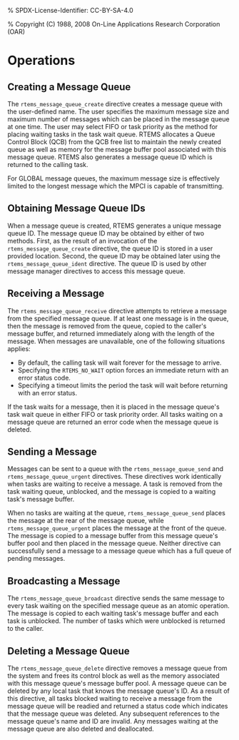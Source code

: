 % SPDX-License-Identifier: CC-BY-SA-4.0

% Copyright (C) 1988, 2008 On-Line Applications Research Corporation (OAR)

# Operations

## Creating a Message Queue

The `rtems_message_queue_create` directive creates a message queue with the
user-defined name. The user specifies the maximum message size and maximum
number of messages which can be placed in the message queue at one time. The
user may select FIFO or task priority as the method for placing waiting tasks
in the task wait queue. RTEMS allocates a Queue Control Block (QCB) from the
QCB free list to maintain the newly created queue as well as memory for the
message buffer pool associated with this message queue. RTEMS also generates a
message queue ID which is returned to the calling task.

For GLOBAL message queues, the maximum message size is effectively limited to
the longest message which the MPCI is capable of transmitting.

## Obtaining Message Queue IDs

When a message queue is created, RTEMS generates a unique message queue ID.
The message queue ID may be obtained by either of two methods. First, as the
result of an invocation of the `rtems_message_queue_create` directive, the
queue ID is stored in a user provided location. Second, the queue ID may be
obtained later using the `rtems_message_queue_ident` directive. The queue ID
is used by other message manager directives to access this message queue.

## Receiving a Message

The `rtems_message_queue_receive` directive attempts to retrieve a message
from the specified message queue. If at least one message is in the queue,
then the message is removed from the queue, copied to the caller's message
buffer, and returned immediately along with the length of the message. When
messages are unavailable, one of the following situations applies:

- By default, the calling task will wait forever for the message to arrive.
- Specifying the `RTEMS_NO_WAIT` option forces an immediate return with an
  error status code.
- Specifying a timeout limits the period the task will wait before returning
  with an error status.

If the task waits for a message, then it is placed in the message queue's task
wait queue in either FIFO or task priority order. All tasks waiting on a
message queue are returned an error code when the message queue is deleted.

## Sending a Message

Messages can be sent to a queue with the `rtems_message_queue_send` and
`rtems_message_queue_urgent` directives. These directives work identically
when tasks are waiting to receive a message. A task is removed from the task
waiting queue, unblocked, and the message is copied to a waiting task's message
buffer.

When no tasks are waiting at the queue, `rtems_message_queue_send` places the
message at the rear of the message queue, while `rtems_message_queue_urgent`
places the message at the front of the queue. The message is copied to a
message buffer from this message queue's buffer pool and then placed in the
message queue. Neither directive can successfully send a message to a message
queue which has a full queue of pending messages.

## Broadcasting a Message

The `rtems_message_queue_broadcast` directive sends the same message to every
task waiting on the specified message queue as an atomic operation. The
message is copied to each waiting task's message buffer and each task is
unblocked. The number of tasks which were unblocked is returned to the caller.

## Deleting a Message Queue

The `rtems_message_queue_delete` directive removes a message queue from the
system and frees its control block as well as the memory associated with this
message queue's message buffer pool. A message queue can be deleted by any
local task that knows the message queue's ID. As a result of this directive,
all tasks blocked waiting to receive a message from the message queue will be
readied and returned a status code which indicates that the message queue was
deleted. Any subsequent references to the message queue's name and ID are
invalid. Any messages waiting at the message queue are also deleted and
deallocated.
